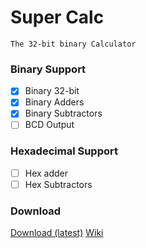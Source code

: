 <!-- 
Copyright (c) 2023 Geo-Studios - All Rights Reserved.
-->

# Super Calc
`The 32-bit binary Calculator`

### Binary Support
- [x] Binary 32-bit
- [x] Binary Adders
- [x] Binary Subtractors
- [ ] BCD Output

### Hexadecimal Support
- [ ] Hex adder
- [ ] Hex Subtractors

### Download

[Download (latest)](https://github.com/GeoStudios/Downloads/releases/tag/SuperCalc_1.0)
[Wiki](https://github.com/GeoStudios/Wiki/blob/main/Projects/Mini-Cal/readme.md)
